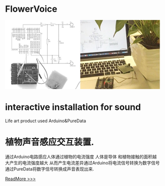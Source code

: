 # FlowerVoice
[![img](https://raw.githubusercontent.com/WaterTian/FlowerVoice/master/FlowerVoice.jpg)](http://www.southint.com/work4)

interactive installation for sound
=============
Life art product  used Arduino&amp;PureData

植物声音感应交互装置.
=============

通过Arduino电路感应人体通过植物的电流强度 人体是导体 和植物接触的面积越大产生的电流强度越大 从而产生电流差异通过Arduino将电流信号转换为数字信号 通过PureData将数字信号转换成声音表现出来.

[ReadMore >>>](http://www.southint.com/work4) 
